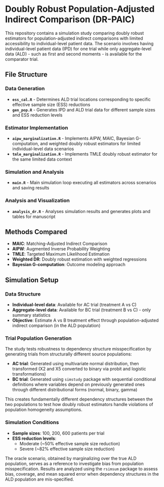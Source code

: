# Doubly Robust Population-Adjusted Indirect Comparison (DR-PAIC)

This repository contains a simulation study comparing doubly robust estimators for population-adjusted indirect comparisons with limited accessibility to individual-level patient data. The scenario involves having individual-level patient data (IPD) for one trial while only aggregate-level data (ALD) - such as first and second moments - is available for the comparator trial.

## File Structure

### Data Generation
- **`ess_cal.R`** - Determines ALD trial locations corresponding to specific effective sample size (ESS) reductions
- **`gen_pop.R`** - Generates IPD and ALD trial data for different sample sizes and ESS reduction levels

### Estimator Implementation
- **`aipw_marginalization.R`** - Implements AIPW, MAIC, Bayesian G-computation, and weighted doubly robust estimators for limited individual-level data scenarios
- **`tmle_marginalization.R`** - Implements TMLE doubly robust estimator for the same limited data context

### Simulation and Analysis
- **`main.R`** - Main simulation loop executing all estimators across scenarios and saving results

### Analysis and Visualization
- **`analysis_dr.R`** - Analyses simulation results and generates plots and tables for manuscript

## Methods Compared

- **MAIC**: Matching-Adjusted Indirect Comparison
- **AIPW**: Augmented Inverse Probability Weighting
- **TMLE**: Targeted Maximum Likelihood Estimation
- **Weighted DR**: Doubly robust estimation with weighted regressions
- **Bayesian G-computation**: Outcome modeling approach

## Simulation Setup

### Data Structure
- **Individual-level data**: Available for AC trial (treatment A vs C)
- **Aggregate-level data**: Available for BC trial (treatment B vs C) - only summary statistics
- **Objective**: Estimate A vs B treatment effect through population-adjusted indirect comparison (in the ALD population)

### Trial Population Generation
The study tests robustness to dependency structure misspecification by generating trials from structurally different source populations:

- **AC trial**: Generated using multivariate normal distribution, then transformed (X2 and X5 converted to binary via probit and logistic transformations)
- **BC trial**: Generated using `simstudy` package with sequential conditional definitions where variables depend on previously generated ones through different distributional forms (normal, binary, gamma)

This creates fundamentally different dependency structures between the two populations to test how doubly robust estimators handle violations of population homogeneity assumptions.

### Simulation Conditions
- **Sample sizes**: 100, 200, 600 patients per trial
- **ESS reduction levels**:
  - Moderate (~50% effective sample size reduction)
  - Severe (~82% effective sample size reduction)

The oracle scenario, obtained by marginalizing over the true ALD population, serves as a reference to investigate bias from population
misspecification. Results are analyzed using the `rsimsum` package to assess bias, coverage, and mean squared error when dependency structures in the ALD population are mis-specified.
